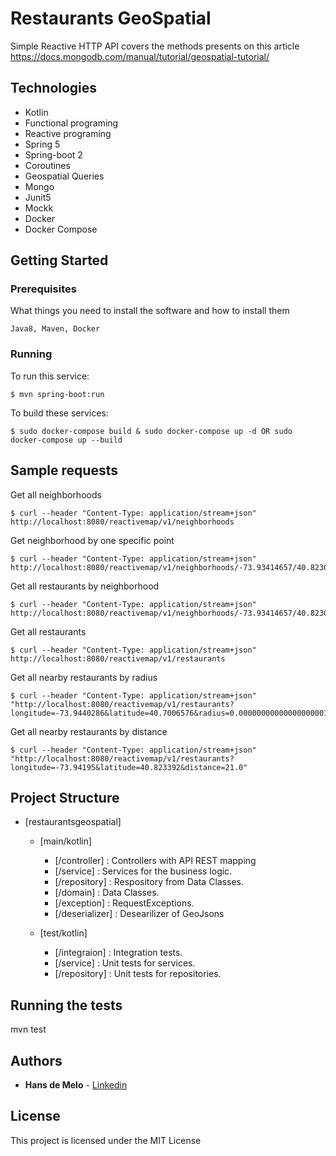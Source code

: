 # Restaurants GeoSpatial

Simple Reactive HTTP API covers the methods presents on this article https://docs.mongodb.com/manual/tutorial/geospatial-tutorial/

## Technologies
 
- Kotlin
- Functional programing
- Reactive programing
- Spring 5
- Spring-boot 2
- Coroutines
- Geospatial Queries
- Mongo
- Junit5
- Mockk
- Docker
- Docker Compose

## Getting Started

### Prerequisites

What things you need to install the software and how to install them

```
Java8, Maven, Docker
```
### Running

To run this service:

```shell
$ mvn spring-boot:run
```

To build these services:

```shell
$ sudo docker-compose build & sudo docker-compose up -d OR sudo docker-compose up --build
```


## Sample requests

Get all neighborhoods
```shell
$ curl --header "Content-Type: application/stream+json" http://localhost:8080/reactivemap/v1/neighborhoods
```
Get neighborhood by one specific point
```shell
$ curl --header "Content-Type: application/stream+json" http://localhost:8080/reactivemap/v1/neighborhoods/-73.93414657/40.82302903
```
Get all restaurants by neighborhood
```shell
$ curl --header "Content-Type: application/stream+json" http://localhost:8080/reactivemap/v1/neighborhoods/-73.93414657/40.82302903/restaurants
```
Get all restaurants
```shell
$ curl --header "Content-Type: application/stream+json" http://localhost:8080/reactivemap/v1/restaurants
```
Get all nearby restaurants by radius
```shell
$ curl --header "Content-Type: application/stream+json" "http://localhost:8080/reactivemap/v1/restaurants?longitude=-73.9440286&latitude=40.7006576&radius=0.00000000000000000001"
```
Get all nearby restaurants by distance
```shell
$ curl --header "Content-Type: application/stream+json" "http://localhost:8080/reactivemap/v1/restaurants?longitude=-73.94195&latitude=40.823392&distance=21.0"
```

## Project Structure
- [restaurantsgeospatial]
	 - [main/kotlin]
	    - [/controller] : Controllers with API REST mapping
	    - [/service] : Services for the business logic.
	    - [/repository] : Respository from Data Classes.
	    - [/domain] : Data Classes.
	    - [/exception] : RequestExceptions.
	    - [/deserializer] : Desearilizer of GeoJsons

	 - [test/kotlin]
	    - [/integraion] : Integration tests.
	    - [/service] : Unit tests for services.
	    - [/repository] : Unit tests for repositories.

## Running the tests

mvn test

## Authors

* **Hans de Melo** - [Linkedin](http://linkedin.com/in/hanscamelo/)


## License

This project is licensed under the MIT License